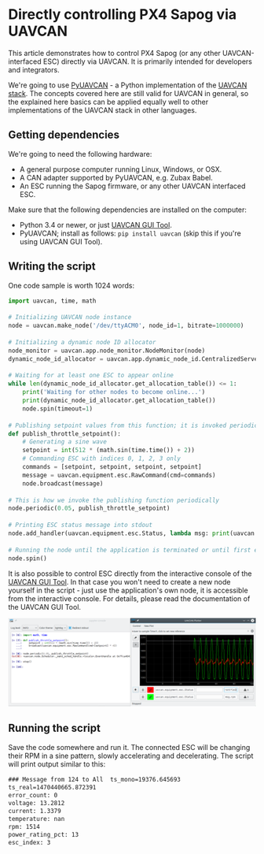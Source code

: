 # Directly controlling PX4 Sapog via UAVCAN

This article demonstrates how to control PX4 Sapog (or any other UAVCAN-interfaced ESC) directly via UAVCAN.
It is primarily intended for developers and integrators.

We're going to use [PyUAVCAN](http://uavcan.org/Implementations/Pyuavcan/) - a Python implementation of the
[UAVCAN stack](http://uavcan.org).
The concepts covered here are still valid for UAVCAN in general, so the explained here basics can be applied
equally well to other implementations of the UAVCAN stack in other languages.

## Getting dependencies

We're going to need the following hardware:

* A general purpose computer running Linux, Windows, or OSX.
* A CAN adapter supported by PyUAVCAN, e.g. Zubax Babel.
* An ESC running the Sapog firmware, or any other UAVCAN interfaced ESC.

Make sure that the following dependencies are installed on the computer:

* Python 3.4 or newer, or just [UAVCAN GUI Tool](https://github.com/UAVCAN/gui_tool).
* PyUAVCAN; install as follows: `pip install uavcan` (skip this if you're using UAVCAN GUI Tool).

## Writing the script

One code sample is worth 1024 words:

```python
import uavcan, time, math

# Initializing UAVCAN node instance
node = uavcan.make_node('/dev/ttyACM0', node_id=1, bitrate=1000000)

# Initializing a dynamic node ID allocator
node_monitor = uavcan.app.node_monitor.NodeMonitor(node)
dynamic_node_id_allocator = uavcan.app.dynamic_node_id.CentralizedServer(node, node_monitor)

# Waiting for at least one ESC to appear online
while len(dynamic_node_id_allocator.get_allocation_table()) <= 1:
    print('Waiting for other nodes to become online...')
    print(dynamic_node_id_allocator.get_allocation_table())
    node.spin(timeout=1)

# Publishing setpoint values from this function; it is invoked periodically from the node thread
def publish_throttle_setpoint():
    # Generating a sine wave
    setpoint = int(512 * (math.sin(time.time()) + 2))
    # Commanding ESC with indices 0, 1, 2, 3 only
    commands = [setpoint, setpoint, setpoint, setpoint]
    message = uavcan.equipment.esc.RawCommand(cmd=commands)
    node.broadcast(message)

# This is how we invoke the publishing function periodically
node.periodic(0.05, publish_throttle_setpoint)

# Printing ESC status message into stdout
node.add_handler(uavcan.equipment.esc.Status, lambda msg: print(uavcan.to_yaml(msg)))

# Running the node until the application is terminated or until first error
node.spin()
```

It is also possible to control ESC directly from the interactive console of the
[UAVCAN GUI Tool](https://github.com/UAVCAN/gui_tool).
In that case you won't need to create a new node yourself in the script - just use the application's own node,
it is accessible from the interactive console.
For details, please read the documentation of the UAVCAN GUI Tool.

<img src="uavcan_gui_tool_sine_setpoint_demo.png" title="Generating sine setpoint with UAVCAN GUI Tool">

## Running the script

Save the code somewhere and run it.
The connected ESC will be changing their RPM in a sine pattern, slowly accelerating and decelerating.
The script will print output similar to this:

```
### Message from 124 to All  ts_mono=19376.645693  ts_real=1470440665.872391
error_count: 0
voltage: 13.2812
current: 1.3379
temperature: nan
rpm: 1514
power_rating_pct: 13
esc_index: 3
```
